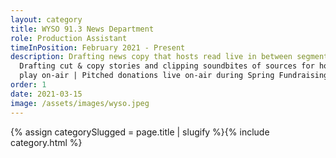 ```yaml
---
layout: category
title: WYSO 91.3 News Department
role: Production Assistant
timeInPosition: February 2021 - Present
description: Drafting news copy that hosts read live in between segments |
  Drafting cut & copy stories and clipping soundbites of sources for hosts to
  play on-air | Pitched donations live on-air during Spring Fundraising Drive
order: 1
date: 2021-03-15
image: /assets/images/wyso.jpeg
---
```

{% assign categorySlugged = page.title | slugify %}{% include category.html %}
